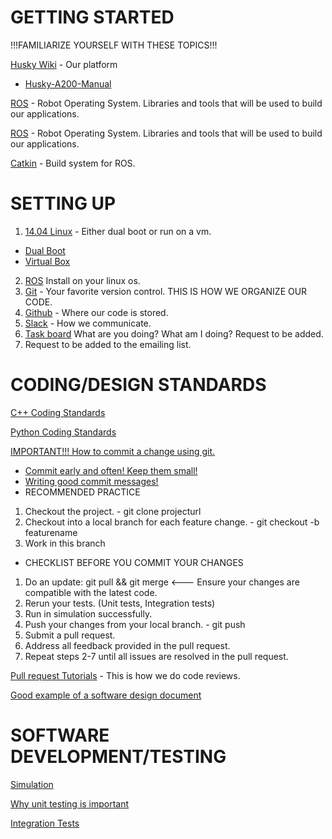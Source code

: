 # GETTING STARTED
!!!FAMILIARIZE YOURSELF WITH THESE TOPICS!!!

[Husky Wiki](http://wiki.ros.org/Robots/Husky) - Our platform

- [Husky-A200-Manual](https://github.com/rhrt/Devices/blob/master/Motors/Clearpath%20Husky%20A200/Husky-A200-UGV-UserManual-0.12.pdf)

[ROS](http://wiki.ros.org/ROS/Introduction) - Robot Operating System. Libraries and tools that will be used to build our applications.

[ROS](http://wiki.ros.org/ROS/Tutorials) - Robot Operating System. Libraries and tools that will be used to build our applications.

[Catkin](http://wiki.ros.org/catkin/Tutorials) - Build system for ROS.

# SETTING UP

1. [14.04 Linux](http://releases.ubuntu.com/14.04/) - Either dual boot or run on a vm.
 - [Dual Boot](https://www.howtogeek.com/214571/how-to-dual-boot-linux-on-your-pc/)
 - [Virtual Box](https://www.virtualbox.org/)
2. [ROS](http://wiki.ros.org/indigo/Installation/Ubuntu) Install on your linux os.
3. [Git](https://git-scm.com) - Your favorite version control. THIS IS HOW WE ORGANIZE OUR CODE.
4. [Github](https://github.com/cpp-self-driving-husky) - Where our code is stored.
5. [Slack](https://cpp-self-driving.slack.com) - How we communicate.
6. [Task board](https://kanbanflow.com/board/d7b30b8e86d513caf774822dc96e9d70) What are you doing? What am I doing? Request to be added.
7. Request to be added to the emailing list.

# CODING/DESIGN STANDARDS

[C++ Coding Standards](https://google.github.io/styleguide/cppguide.html)

[Python Coding Standards](https://google.github.io/styleguide/pyguide.html)

[IMPORTANT!!! How to commit a change using git.](https://dont-be-afraid-to-commit.readthedocs.io/en/latest/git/commandlinegit.html)
- [Commit early and often! Keep them small!](http://sethrobertson.github.io/GitBestPractices/#commit)
- [Writing good commit messages!](http://chris.beams.io/posts/git-commit/)
- RECOMMENDED PRACTICE
 1. Checkout the project. - git clone projecturl
 2. Checkout into a local branch for each feature change. - git checkout -b featurename
 3. Work in this branch
- CHECKLIST BEFORE YOU COMMIT YOUR CHANGES
 1. Do an update: git pull && git merge <--- Ensure your changes are compatible with the latest code.
 2. Rerun your tests. (Unit tests, Integration tests)
 3. Run in simulation successfully.
 4. Push your changes from your local branch. - git push
 5. Submit a pull request.
 6. Address all feedback provided in the pull request.
 7. Repeat steps 2-7 until all issues are resolved in the pull request.

[Pull request Tutorials](https://yangsu.github.io/pull-request-tutorial/) - This is how we do code reviews.

[Good example of a software design document](https://github.com/cpp-css/cpp-parking-design-doc)

# SOFTWARE DEVELOPMENT/TESTING

[Simulation](http://wiki.ros.org/husky_gazebo)

[Why unit testing is important](https://www.quora.com/What-is-software-unit-testing-and-why-is-it-important)

[Integration Tests](https://en.wikipedia.org/wiki/Integration_testing)